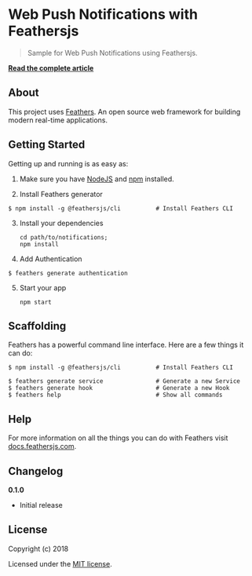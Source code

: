 # Web Push Notifications with Feathersjs

> Sample for Web Push Notifications using Feathersjs.

**[Read the complete article](https://swina.github.io/2019/02/webpush-notifications-with-feathersjs/)**


## About

This project uses [Feathers](http://feathersjs.com). An open source web framework for building modern real-time applications.

## Getting Started

Getting up and running is as easy as:

1. Make sure you have [NodeJS](https://nodejs.org/) and [npm](https://www.npmjs.com/) installed.

2. Install Feathers generator
```
$ npm install -g @feathersjs/cli          # Install Feathers CLI
```

3. Install your dependencies

    ```
    cd path/to/notifications;
    npm install
    ```

4. Add Authentication

```
$ feathers generate authentication
```

5. Start your app

    ```
    npm start
    ```


## Scaffolding

Feathers has a powerful command line interface. Here are a few things it can do:

```
$ npm install -g @feathersjs/cli          # Install Feathers CLI

$ feathers generate service               # Generate a new Service
$ feathers generate hook                  # Generate a new Hook
$ feathers help                           # Show all commands
```

## Help

For more information on all the things you can do with Feathers visit [docs.feathersjs.com](http://docs.feathersjs.com).

## Changelog

__0.1.0__

- Initial release

## License

Copyright (c) 2018

Licensed under the [MIT license](LICENSE).
